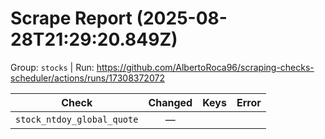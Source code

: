 # Scrape Report (2025-08-28T21:29:20.849Z)

Group: `stocks`  |  Run: https://github.com/AlbertoRoca96/scraping-checks-scheduler/actions/runs/17308372072

| Check | Changed | Keys | Error |
|---|:---:|:--|:--|
| `stock_ntdoy_global_quote` | — |  |  |
